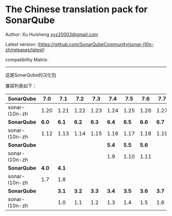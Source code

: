 The Chinese translation pack for SonarQube
=======

Author: Xu Huisheng <xyz20003@gmail.com>

Latest version: (https://github.com/SonarQubeCommunity/sonar-l10n-zh/releases/latest)

compatibility Matrix: 

---

这是SonarQube的汉化包

兼容列表如下：

**SonarQube** |**7.0**|**7.1**|**7.2**|**7.3**|**7.4**|**7.5**|**7.6**|**7.7**|
--------------|-------|-------|-------|-------|-------|-------|-------|-------|
sonar-l10n-zh |1.20   |1.21   |1.22   |1.23   |1.24   |1.25   |1.26   |1.27   |
**SonarQube** |**6.0**|**6.1**|**6.2**|**6.3**|**6.4**|**6.5**|**6.6**|**6.7**|
sonar-l10n-zh |1.12   |1.13   |1.14   |1.15   |1.16   |1.17   |1.18   |1.19   |
**SonarQube** |       |       |       |       |**5.4**|**5.5**|**5.6**|       |
sonar-l10n-zh |       |       |       |       |1.9    |1.10   |1.11   |       |
**SonarQube** |**4.0**|**4.1**|       |       |       |       |       |       |
sonar-l10n-zh |1.7    |1.8    |       |       |       |       |       |       |
**SonarQube** |       |**3.1**|**3.2**|**3.3**|**3.4**|**3.5**|**3.6**|**3.7**|
sonar-l10n-zh |       |1.0    |1.1    |1.2    |1.3    |1.4    |1.5    |1.6    |

